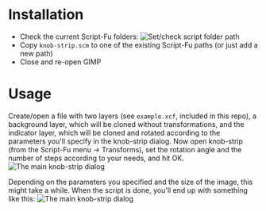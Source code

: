 # Installation
- Check the current Script-Fu folders:
![Set/check script folder path](https://raw.github.com/shaduzlabs/knob-strip/master/docs/configure.png)
- Copy `knob-strip.scm` to one of the existing Script-Fu paths (or just add a new path)
- Close and re-open GIMP

# Usage
Create/open a file with two layers (see `example.xcf`, included in this repo), a background layer, which will be cloned without transformations, and the indicator layer, which will be cloned and rotated according to the parameters you'll specify in the knob-strip dialog.
Now open knob-strip (from the Script-Fu menu -> Transforms), set the rotation angle and the number of steps according to your needs, and hit OK.
![The main knob-strip dialog](https://raw.github.com/shaduzlabs/knob-strip/master/docs/dialog.png)

Depending on the parameters you specified and the size of the image, this might take a while. When the script is done, you'll end up with something like this:
![The main knob-strip dialog](https://raw.github.com/shaduzlabs/knob-strip/master/docs/result.png)
